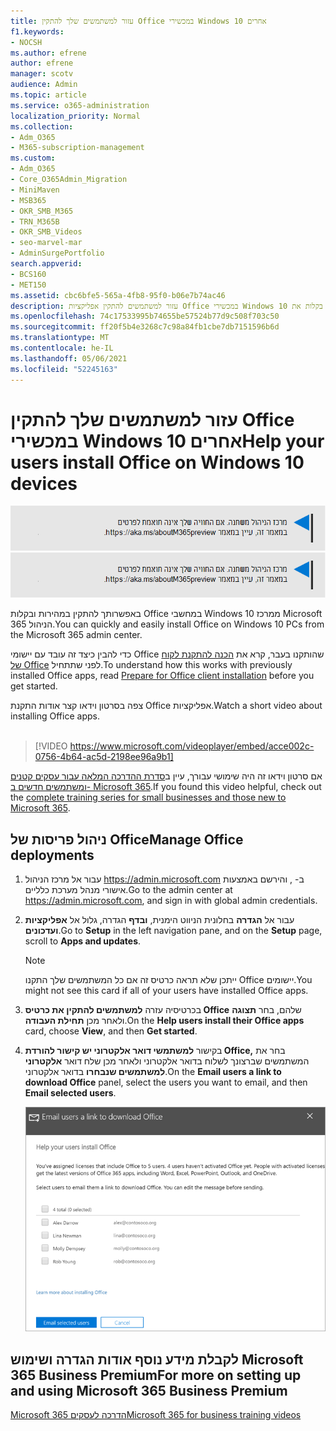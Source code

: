```yaml
---
title: עזור למשתמשים שלך להתקין Office במכשירי Windows 10 אחרים
f1.keywords:
- NOCSH
ms.author: efrene
author: efrene
manager: scotv
audience: Admin
ms.topic: article
ms.service: o365-administration
localization_priority: Normal
ms.collection:
- Adm_O365
- M365-subscription-management
ms.custom:
- Adm_O365
- Core_O365Admin_Migration
- MiniMaven
- MSB365
- OKR_SMB_M365
- TRN_M365B
- OKR_SMB_Videos
- seo-marvel-mar
- AdminSurgePortfolio
search.appverid:
- BCS160
- MET150
ms.assetid: cbc6bfe5-565a-4fb8-95f0-b06e7b74ac46
description: עזור למשתמשים להתקין אפליקציות Office במכשירי Windows 10 והתקן בקלות את Office במחשבי Windows 10 שלך ממרכז Microsoft 365 הניהול.
ms.openlocfilehash: 74c17533995b74655be57524b77d9c508f703c50
ms.sourcegitcommit: ff20f5b4e3268c7c98a84fb1cbe7db7151596b6d
ms.translationtype: MT
ms.contentlocale: he-IL
ms.lasthandoff: 05/06/2021
ms.locfileid: "52245163"
---
```

# <a name="help-your-users-install-office-on-windows-10-devices"></a><span data-ttu-id="ef31b-103">עזור למשתמשים שלך להתקין Office במכשירי Windows 10 אחרים</span><span class="sxs-lookup"><span data-stu-id="ef31b-103">Help your users install Office on Windows 10 devices</span></span>

<span data-ttu-id="ef31b-104">[![תווית המיידעת אותך שמרכז הניהול משתנה ושניתן למצוא פרטים נוספים ב- aka.ms/aboutM365preview.](../media/m365admincenterchanging.png)](/office365/admin/microsoft-365-admin-center-preview)</span><span class="sxs-lookup"><span data-stu-id="ef31b-104">[![Label to let you know the admin center is changing and you can find more details at aka.ms/aboutM365preview.](../media/m365admincenterchanging.png)](/office365/admin/microsoft-365-admin-center-preview)</span></span>

<span data-ttu-id="ef31b-105">באפשרותך להתקין במהירות ובקלות Office במחשבי Windows 10 ממרכז Microsoft 365 הניהול.</span><span class="sxs-lookup"><span data-stu-id="ef31b-105">You can quickly and easily install Office on Windows 10 PCs from the Microsoft 365 admin center.</span></span>
  
<span data-ttu-id="ef31b-106">כדי להבין כיצד זה עובד עם יישומי Office שהותקנו בעבר, קרא את [הכנה להתקנת לקוח של Office](prepare-for-office-client-deployment.md) לפני שתתחיל.</span><span class="sxs-lookup"><span data-stu-id="ef31b-106">To understand how this works with previously installed Office apps, read [Prepare for Office client installation](prepare-for-office-client-deployment.md) before you get started.</span></span>

<span data-ttu-id="ef31b-107">צפה בסרטון וידאו קצר אודות התקנת Office אפליקציות.</span><span class="sxs-lookup"><span data-stu-id="ef31b-107">Watch a short video about installing Office apps.</span></span><br><br>

> [!VIDEO https://www.microsoft.com/videoplayer/embed/acce002c-0756-4b64-ac5d-2198ee96a9b1] 

<span data-ttu-id="ef31b-108">אם סרטון וידאו זה היה שימושי עבורך, עיין ב[סדרת ההדרכה המלאה עבור עסקים קטנים ומשתמשים חדשים ב- Microsoft 365](../business-video/index.yml).</span><span class="sxs-lookup"><span data-stu-id="ef31b-108">If you found this video helpful, check out the [complete training series for small businesses and those new to Microsoft 365](../business-video/index.yml).</span></span>

## <a name="manage-office-deployments"></a><span data-ttu-id="ef31b-109">ניהול פריסות של Office</span><span class="sxs-lookup"><span data-stu-id="ef31b-109">Manage Office deployments</span></span>

1. <span data-ttu-id="ef31b-110">עבור אל מרכז הניהול <a href="https://go.microsoft.com/fwlink/p/?linkid=2024339" target="_blank">https://admin.microsoft.com</a> ב- , והירשם באמצעות אישורי מנהל מערכת כלליים.</span><span class="sxs-lookup"><span data-stu-id="ef31b-110">Go to the admin center at <a href="https://go.microsoft.com/fwlink/p/?linkid=2024339" target="_blank">https://admin.microsoft.com</a>, and sign in with global admin credentials.</span></span> 

2. <span data-ttu-id="ef31b-111">עבור אל **הגדרה** בחלונית הניווט הימנית, **ובדף** הגדרה, גלול אל **אפליקציות ועדכונים**.</span><span class="sxs-lookup"><span data-stu-id="ef31b-111">Go to **Setup** in the left navigation pane, and on the **Setup** page, scroll to **Apps and updates**.</span></span>
    > [!NOTE]
    > <span data-ttu-id="ef31b-112">ייתכן שלא תראה כרטיס זה אם כל המשתמשים שלך התקנו Office יישומים.</span><span class="sxs-lookup"><span data-stu-id="ef31b-112">You might not see this card if all of your  users have installed Office apps.</span></span>
  
3. <span data-ttu-id="ef31b-113">בכרטיסיה עזרה **למשתמשים להתקין את כרטיס Office** שלהם, בחר **תצוגה** ולאחר מכן **תחילת העבודה**.</span><span class="sxs-lookup"><span data-stu-id="ef31b-113">On the **Help users install their Office apps** card, choose **View**, and then **Get started**.</span></span>
    
4. <span data-ttu-id="ef31b-114">בקישור **למשתמשי דואר אלקטרוני יש קישור להורדת Office,** בחר את המשתמשים שברצונך לשלוח בדואר אלקטרוני ולאחר מכן שלח דואר **אלקטרוני למשתמשים שנבחרו** בדואר אלקטרוני.</span><span class="sxs-lookup"><span data-stu-id="ef31b-114">On the **Email users a link to download Office** panel, select the users you want to email, and then **Email selected users**.</span></span>

   ![בחר משתמשים כדי לשלוח דואר אלקטרוני עם Office להורדה.](../media/sendemailtousers.png)

## <a name="for-more-on-setting-up-and-using-microsoft-365-business-premium"></a><span data-ttu-id="ef31b-116">לקבלת מידע נוסף אודות הגדרה ושימוש Microsoft 365 Business Premium</span><span class="sxs-lookup"><span data-stu-id="ef31b-116">For more on setting up and using Microsoft 365 Business Premium</span></span>

[<span data-ttu-id="ef31b-117">Microsoft 365 הדרכה לעסקים</span><span class="sxs-lookup"><span data-stu-id="ef31b-117">Microsoft 365 for business training videos</span></span>](../business-video/index.yml)